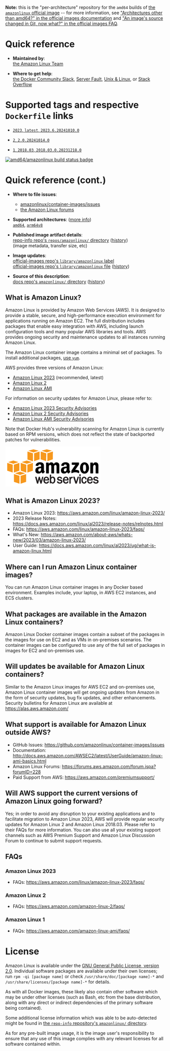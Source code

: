 <!--

********************************************************************************

WARNING:

    DO NOT EDIT "amazonlinux/README.md"

    IT IS AUTO-GENERATED

    (from the other files in "amazonlinux/" combined with a set of templates)

********************************************************************************

-->

**Note:** this is the "per-architecture" repository for the `amd64` builds of [the `amazonlinux` official image](https://hub.docker.com/_/amazonlinux) -- for more information, see ["Architectures other than amd64?" in the official images documentation](https://github.com/docker-library/official-images#architectures-other-than-amd64) and ["An image's source changed in Git, now what?" in the official images FAQ](https://github.com/docker-library/faq#an-images-source-changed-in-git-now-what).

# Quick reference

-	**Maintained by**:  
	[the Amazon Linux Team](https://github.com/aws/amazon-linux-docker-images)

-	**Where to get help**:  
	[the Docker Community Slack](https://dockr.ly/comm-slack), [Server Fault](https://serverfault.com/help/on-topic), [Unix & Linux](https://unix.stackexchange.com/help/on-topic), or [Stack Overflow](https://stackoverflow.com/help/on-topic)

# Supported tags and respective `Dockerfile` links

-	[`2023`, `latest`, `2023.6.20241010.0`](https://github.com/amazonlinux/container-images/blob/c83383b00b6d1382f06ca5dca262091847258322/Dockerfile)

-	[`2`, `2.0.20241014.0`](https://github.com/amazonlinux/container-images/blob/0c5f82c64737f55a558fe44ef6a79b9537c4d143/Dockerfile)

-	[`1`, `2018.03`, `2018.03.0.20231218.0`](https://github.com/amazonlinux/container-images/blob/21ffab08ccd83dc317d0607e94ad0f9a63590a60/Dockerfile)

[![amd64/amazonlinux build status badge](https://img.shields.io/jenkins/s/https/doi-janky.infosiftr.net/job/multiarch/job/amd64/job/amazonlinux.svg?label=amd64/amazonlinux%20%20build%20job)](https://doi-janky.infosiftr.net/job/multiarch/job/amd64/job/amazonlinux/)

# Quick reference (cont.)

-	**Where to file issues**:  
	-	[amazonlinux/container-images/issues](https://github.com/amazonlinux/container-images/issues)
	-	[the Amazon Linux forums](https://forums.aws.amazon.com/forum.jspa?forumID=228)

-	**Supported architectures**: ([more info](https://github.com/docker-library/official-images#architectures-other-than-amd64))  
	[`amd64`](https://hub.docker.com/r/amd64/amazonlinux/), [`arm64v8`](https://hub.docker.com/r/arm64v8/amazonlinux/)

-	**Published image artifact details**:  
	[repo-info repo's `repos/amazonlinux/` directory](https://github.com/docker-library/repo-info/blob/master/repos/amazonlinux) ([history](https://github.com/docker-library/repo-info/commits/master/repos/amazonlinux))  
	(image metadata, transfer size, etc)

-	**Image updates**:  
	[official-images repo's `library/amazonlinux` label](https://github.com/docker-library/official-images/issues?q=label%3Alibrary%2Famazonlinux)  
	[official-images repo's `library/amazonlinux` file](https://github.com/docker-library/official-images/blob/master/library/amazonlinux) ([history](https://github.com/docker-library/official-images/commits/master/library/amazonlinux))

-	**Source of this description**:  
	[docs repo's `amazonlinux/` directory](https://github.com/docker-library/docs/tree/master/amazonlinux) ([history](https://github.com/docker-library/docs/commits/master/amazonlinux))

## What is Amazon Linux?

Amazon Linux is provided by Amazon Web Services (AWS). It is designed to provide a stable, secure, and high-performance execution environment for applications running on Amazon EC2. The full distribution includes packages that enable easy integration with AWS, including launch configuration tools and many popular AWS libraries and tools. AWS provides ongoing security and maintenance updates to all instances running Amazon Linux.

The Amazon Linux container image contains a minimal set of packages. To install additional packages, [use `yum`](https://docs.aws.amazon.com/AWSEC2/latest/UserGuide/managing-software.html).

AWS provides three versions of Amazon Linux:

-	[Amazon Linux 2023](https://aws.amazon.com/linux/amazon-linux-2023/) (recommended, latest)
-	[Amazon Linux 2](https://aws.amazon.com/amazon-linux-2/)
-	[Amazon Linux AMI](https://aws.amazon.com/amazon-linux-ami/)

For information on security updates for Amazon Linux, please refer to:

-	[Amazon Linux 2023 Security Advisories](https://alas.aws.amazon.com/alas2023.html)
-	[Amazon Linux 2 Security Advisories](https://alas.aws.amazon.com/alas2.html)
-	[Amazon Linux AMI Security Advisories](https://alas.aws.amazon.com/)

Note that Docker Hub's vulnerability scanning for Amazon Linux is currently based on RPM versions, which does not reflect the state of backported patches for vulnerabilities.

![logo](https://raw.githubusercontent.com/docker-library/docs/9ca9202567ccc25ce110f98bbeb6c929844e05d0/amazonlinux/logo.png)

## What is Amazon Linux 2023?

-	Amazon Linux 2023: https://aws.amazon.com/linux/amazon-linux-2023/
-	2023 Release Notes: https://docs.aws.amazon.com/linux/al2023/release-notes/relnotes.html
-	FAQs: https://aws.amazon.com/linux/amazon-linux-2023/faqs/
-	What's New: https://aws.amazon.com/about-aws/whats-new/2023/03/amazon-linux-2023/
-	User Guide: https://docs.aws.amazon.com/linux/al2023/ug/what-is-amazon-linux.html

## Where can I run Amazon Linux container images?

You can run Amazon Linux container images in any Docker based environment. Examples include, your laptop, in AWS EC2 instances, and ECS clusters.

## What packages are available in the Amazon Linux containers?

Amazon Linux Docker container images contain a subset of the packages in the images for use on EC2 and as VMs in on-premises scenarios. The container images can be configured to use any of the full set of packages in images for EC2 and on-premises use.

## Will updates be available for Amazon Linux containers?

Similar to the Amazon Linux images for AWS EC2 and on-premises use, Amazon Linux container images will get ongoing updates from Amazon in the form of security updates, bug fix updates, and other enhancements. Security bulletins for Amazon Linux are available at https://alas.aws.amazon.com/

## What support is available for Amazon Linux outside AWS?

-	GitHub Issues: https://github.com/amazonlinux/container-images/issues
-	Documentation: http://docs.aws.amazon.com/AWSEC2/latest/UserGuide/amazon-linux-ami-basics.html
-	Amazon Linux Forums: https://forums.aws.amazon.com/forum.jspa?forumID=228
-	Paid Support from AWS: https://aws.amazon.com/premiumsupport/

## Will AWS support the current versions of Amazon Linux going forward?

Yes; in order to avoid any disruption to your existing applications and to facilitate migration to Amazon Linux 2023, AWS will provide regular security updates for Amazon Linux 2 and Amazon Linux 2018.03. Please refer to their FAQs for more information. You can also use all your existing support channels such as AWS Premium Support and Amazon Linux Discussion Forum to continue to submit support requests.

## FAQs

### Amazon Linux 2023

-	FAQs: https://aws.amazon.com/linux/amazon-linux-2023/faqs/

### Amazon Linux 2

-	FAQs: https://aws.amazon.com/amazon-linux-2/faqs/

### Amazon Linux 1

-	FAQs: https://aws.amazon.com/amazon-linux-ami/faqs/

# License

Amazon Linux is available under the [GNU General Public License, version 2.0](https://github.com/aws/amazon-linux-docker-images/blob/master/LICENSE). Individual software packages are available under their own licenses; run `rpm -qi [package name]` or check `/usr/share/doc/[package name]-*` and `/usr/share/licenses/[package name]-*` for details.

As with all Docker images, these likely also contain other software which may be under other licenses (such as Bash, etc from the base distribution, along with any direct or indirect dependencies of the primary software being contained).

Some additional license information which was able to be auto-detected might be found in [the `repo-info` repository's `amazonlinux/` directory](https://github.com/docker-library/repo-info/tree/master/repos/amazonlinux).

As for any pre-built image usage, it is the image user's responsibility to ensure that any use of this image complies with any relevant licenses for all software contained within.
